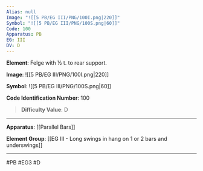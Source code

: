 ```yaml
---
Alias: null
Image: "![[5 PB/EG III/PNG/100I.png|220]]"
Symbol: "![[5 PB/EG III/PNG/100S.png|60]]"
Code: 100
Apparatus: PB
EG: III
DV: D
---
```

**Element**: Felge with 1⁄2 t. to rear support.

**Image**:
![[5 PB/EG III/PNG/100I.png|220]]

**Symbol**:
![[5 PB/EG III/PNG/100S.png|60]]

**Code Identification Number**: 100

>**Difficulty Value**: D

___
**Apparatus**: [[Parallel Bars]]

**Element Group**: [[EG III - Long swings in hang on 1 or 2 bars and underswings]]
___
#PB #EG3 #D

